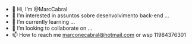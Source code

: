 - 👋 Hi, I’m @MarcCabral
- 👀 I’m interested in assuntos sobre desenvolvimento back-end ...
- 🌱 I’m currently learning ...
- 💞️ I’m looking to collaborate on ...
- 📫 How to reach me marconecabral@hotmail.com or wsp 11984376301

<!---
MarcCabral/MarcCabral is a ✨ special ✨ repository because its `README.md` (this file) appears on your GitHub profile.
You can click the Preview link to take a look at your changes.
--->
